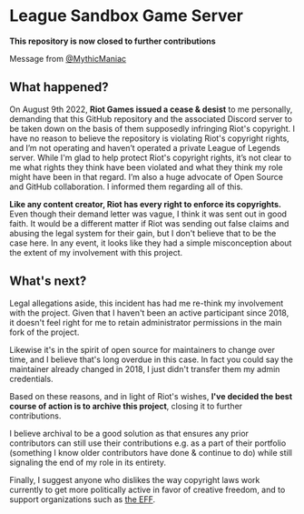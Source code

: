# League Sandbox Game Server

**This repository is now closed to further contributions**

Message from [@MythicManiac](https://github.com/MythicManiac)

## What happened?

On August 9th 2022, **Riot Games issued a cease & desist** to me personally,
demanding that this GitHub repository and the associated Discord server to be
taken down on the basis of them supposedly infringing Riot's copyright. I have
no reason to believe the repository is violating Riot's copyright rights, and
I’m not operating and haven’t operated a private League of Legends server. While
I'm glad to help protect Riot's copyright rights, it’s not clear to me what
rights they think have been violated and what they think my role might have been
in that regard. I’m also a huge advocate of Open Source and GitHub
collaboration. I informed them regarding all of this.

**Like any content creator, Riot has every right to enforce its copyrights.**
Even though their demand letter was vague, I think it was sent out in good
faith. It would be a different matter if Riot was sending out false claims and
abusing the legal system for their gain, but I don't believe that to be the case
here. In any event, it looks like they had a simple misconception about the
extent of my involvement with this project.

## What's next?

Legal allegations aside, this incident has had me re-think my involvement with
the project. Given that I haven't been an active participant since 2018,
it doesn't feel right for me to retain administrator permissions in the main
fork of the project.

Likewise it's in the spirit of open source for maintainers to change over time,
and I believe that's long overdue in this case. In fact you could say the
maintainer already changed in 2018, I just didn't transfer them my admin
credentials.

Based on these reasons, and in light of Riot's wishes, **I've decided the best
course of action is to archive this project**, closing it to further
contributions.

I believe archival to be a good solution as that ensures any prior contributors
can still use their contributions e.g. as a part of their portfolio (something
I know older contributors have done & continue to do) while still signaling the
end of my role in its entirety.

Finally, I suggest anyone who dislikes the way copyright laws work currently to
get more politically active in favor of creative freedom, and to support
organizations such as [the EFF](https://www.eff.org/).
